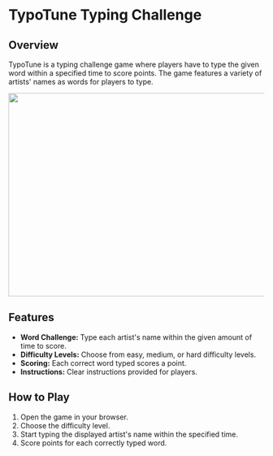 # TypoTune Typing Challenge

## Overview

TypoTune is a typing challenge game where players have to type the given word within a specified time to score points. The game features a variety of artists' names as words for players to type.


<img src="typotunedemo.gif" width="600" height="400" />

## Features

- **Word Challenge:** Type each artist's name within the given amount of time to score.
- **Difficulty Levels:** Choose from easy, medium, or hard difficulty levels.
- **Scoring:** Each correct word typed scores a point.
- **Instructions:** Clear instructions provided for players.

## How to Play

1. Open the game in your browser.
2. Choose the difficulty level.
3. Start typing the displayed artist's name within the specified time.
4. Score points for each correctly typed word.

